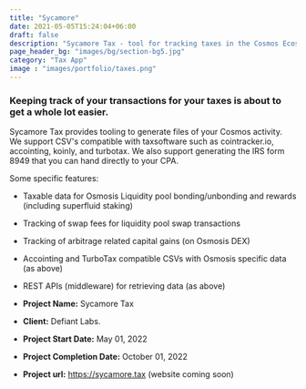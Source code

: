 ```yaml
---
title: "Sycamore"
date: 2021-05-05T15:24:04+06:00
draft: false
description: "Sycamore Tax - tool for tracking taxes in the Cosmos Ecosystem"
page_header_bg: "images/bg/section-bg5.jpg"
category: "Tax App"
image : "images/portfolio/taxes.png"
---
```



### Keeping track of your transactions for your taxes is about to get a whole lot easier. 

Sycamore Tax provides tooling to generate files of your Cosmos activity. We support CSV's compatible with taxsoftware such as cointracker.io, accointing, koinly, and turbotax.  We also support generating the IRS form 8949 that you can hand directly to your CPA. 

Some specific features:
- Taxable data for Osmosis Liquidity pool bonding/unbonding and rewards (including superfluid staking)
- Tracking of swap fees for liquidity pool swap transactions
- Tracking of arbitrage related capital gains (on Osmosis DEX)
- Accointing and TurboTax compatible CSVs with Osmosis specific data (as above)
- REST APIs (middleware) for retrieving data (as above)

- **Project Name:** Sycamore Tax
- **Client:** Defiant Labs.
- **Project Start Date:** May 01, 2022
- **Project Completion Date:** October 01, 2022
- **Project url:** https://sycamore.tax (website coming soon)